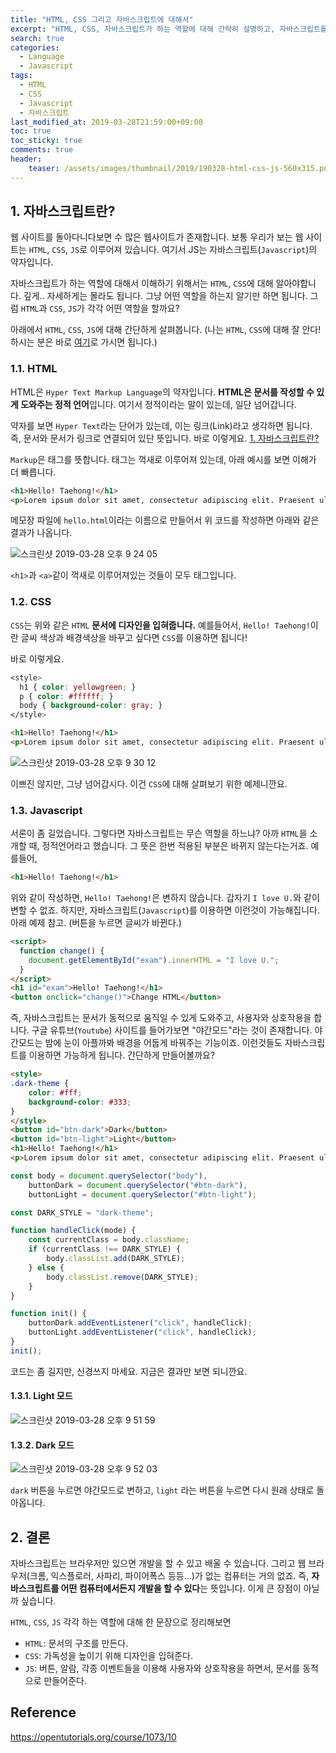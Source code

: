 ```yaml
---
title: "HTML, CSS 그리고 자바스크립트에 대해서"
excerpt: "HTML, CSS, 자바스크립트가 하는 역할에 대해 간략히 설명하고, 자바스크립트를 왜 배워야하는지 살펴봅니다. 기초적인 내용이기 때문에 자바스크립트에 대해 아무것도 모르시는 분이 읽으면 좋습니다."
search: true
categories: 
  - Language
  - Javascript
tags: 
  - HTML
  - CSS
  - Javascript
  - 자바스크립트
last_modified_at: 2019-03-28T21:59:00+09:00
toc: true
toc_sticky: true
comments: true
header:
    teaser: /assets/images/thumbnail/2019/190328-html-css-js-560x315.png
---
```

## 1. 자바스크립트란?

웹 사이트를 돌아다니다보면 수 많은 웹사이트가 존재합니다. 보통 우리가 보는 웹 사이트는 `HTML`, `CSS`, `JS`로 이루어져 있습니다. 여기서 JS는 자바스크립트(`Javascript`)의 약자입니다.  

자바스크립트가 하는 역할에 대해서 이해하기 위해서는 `HTML`, `CSS`에 대해 알아야합니다. 깊게.. 자세하게는 몰라도 됩니다. 그냥 어떤 역할을 하는지 알기만 하면 됩니다. 그럼 `HTML`과 `CSS`, `JS`가 각각 어떤 역할을 할까요?  

아래에서 `HTML`, `CSS`, `JS`에 대해 간단하게 살펴봅니다. (나는 `HTML`, `CSS`에 대해 잘 안다! 하시는 분은 바로 [여기](#13-javascript)로 가시면 됩니다.)

### 1.1. HTML

HTML은 `Hyper Text Markup Language`의 약자입니다. **HTML은 문서를 작성할 수 있게 도와주는 정적 언어**입니다. 여기서 정적이라는 말이 있는데, 일단 넘어갑니다.  

약자를 보면 `Hyper Text`라는 단어가 있는데, 이는 링크(Link)라고 생각하면 됩니다. 즉, 문서와 문서가 링크로 연결되어 있단 뜻입니다. 바로 이렇게요. [1. 자바스크립트란?](#)

`Markup`은 태그를 뜻합니다. 태그는 꺽새로 이루어져 있는데, 아래 예시를 보면 이해가 더 빠릅니다.

```html
<h1>Hello! Taehong!</h1>
<p>Lorem ipsum dolor sit amet, consectetur adipiscing elit. Praesent ullamcorper mauris massa, at interdum arcu hendrerit non. Donec fringilla id augue ut lacinia. Morbi accumsan ut tortor imperdiet euismod. Donec ligula urna, gravida eu orci a, ultricies elementum justo. Integer varius fringilla justo. Aliquam justo justo, efficitur et lobortis eu, porta eu arcu. Maecenas rhoncus enim eros, at porta lacus laoreet quis. Donec laoreet lorem placerat, pulvinar arcu vel, pellentesque odio.</p>
```

메모장 파일에 `hello.html`이라는 이름으로 만들어서 위 코드를 작성하면 아래와 같은 결과가 나옵니다.  

![스크린샷 2019-03-28 오후 9 24 05](https://user-images.githubusercontent.com/26136312/55157586-20e4e600-51a0-11e9-9144-07778c21f6a7.png)

`<h1>`과 `<a>`같이 꺽새로 이루어져있는 것들이 모두 태그입니다.

### 1.2. CSS

`CSS`는 위와 같은 `HTML` **문서에 디자인을 입혀줍니다.** 예를들어서, `Hello! Taehong!`이란 글씨 색상과 배경색상을 바꾸고 싶다면 `CSS`를 이용하면 됩니다!  

바로 이렇게요.  

```css
<style>
  h1 { color: yellowgreen; }
  p { color: #ffffff; }
  body { background-color: gray; }
</style>
```
```html
<h1>Hello! Taehong!</h1>
<p>Lorem ipsum dolor sit amet, consectetur adipiscing elit. Praesent ullamcorper mauris massa, at interdum arcu hendrerit non. Donec fringilla id augue ut lacinia. Morbi accumsan ut tortor imperdiet euismod. Donec ligula urna, gravida eu orci a, ultricies elementum justo. Integer varius fringilla justo. Aliquam justo justo, efficitur et lobortis eu, porta eu arcu. Maecenas rhoncus enim eros, at porta lacus laoreet quis. Donec laoreet lorem placerat, pulvinar arcu vel, pellentesque odio.</p>
```

![스크린샷 2019-03-28 오후 9 30 12](https://user-images.githubusercontent.com/26136312/55157812-b54f4880-51a0-11e9-92b5-d40a57f6aa76.png)  

이쁘진 않지만, 그냥 넘어갑시다. 이건 `CSS`에 대해 살펴보기 위한 예제니깐요.

### 1.3. Javascript

서론이 좀 길었습니다. 그렇다면 자바스크립트는 무슨 역할을 하느냐? 아까 `HTML`을 소개할 때, 정적언어라고 했습니다. 그 뜻은 한번 적용된 부분은 바뀌지 않는다는거죠. 예를들어,

```html
<h1>Hello! Taehong!</h1>
```

위와 같이 작성하면, `Hello! Taehong!`은 변하지 않습니다. 갑자기 `I love U.`와 같이 변할 수 없죠. 하지만, 자바스크립트(`Javascript`)를 이용하면 이런것이 가능해집니다. 아래 예제 참고. (버튼을 누르면 글씨가 바뀐다.)  

```html
<script>
  function change() {
    document.getElementById("exam").innerHTML = "I love U.";
  }
</script>
<h1 id="exam">Hello! Taehong!</h1>
<button onclick="change()">Change HTML</button>
```

즉, 자바스크립트는 문서가 동적으로 움직일 수 있게 도와주고, 사용자와 상호작용을 합니다. 구글 유튜브(`Youtube`) 사이트를 들어가보면 "야간모드"라는 것이 존재합니다. 야간모드는 밤에 눈이 아플까봐 배경을 어둡게 바꿔주는 기능이죠. 이런것들도 자바스크립트를 이용하면 가능하게 됩니다. 간단하게 만들어볼까요?

```html
<style>
.dark-theme {
    color: #fff;
    background-color: #333;
}
</style>
<button id="btn-dark">Dark</button>
<button id="btn-light">Light</button>
<h1>Hello! Taehong!</h1>
<p>Lorem ipsum dolor sit amet, consectetur adipiscing elit. Praesent ullamcorper mauris massa, at interdum arcu hendrerit non. Donec fringilla id augue ut lacinia. Morbi accumsan ut tortor imperdiet euismod. Donec ligula urna, gravida eu orci a, ultricies elementum justo. Integer varius fringilla justo. Aliquam justo justo, efficitur et lobortis eu, porta eu arcu. Maecenas rhoncus enim eros, at porta lacus laoreet quis. Donec laoreet lorem placerat, pulvinar arcu vel, pellentesque odio.</p>
```
```javascript
const body = document.querySelector("body"),
    buttonDark = document.querySelector("#btn-dark"),
    buttonLight = document.querySelector("#btn-light");

const DARK_STYLE = "dark-theme";

function handleClick(mode) {
    const currentClass = body.className;
    if (currentClass !== DARK_STYLE) {
        body.classList.add(DARK_STYLE);
    } else {
        body.classList.remove(DARK_STYLE);
    }
}

function init() {
    buttonDark.addEventListener("click", handleClick);
    buttonLight.addEventListener("click", handleClick);
}
init();
```

코드는 좀 길지만, 신경쓰지 마세요. 지금은 결과만 보면 되니깐요.

#### 1.3.1. Light 모드

![스크린샷 2019-03-28 오후 9 51 59](https://user-images.githubusercontent.com/26136312/55159144-c64d8900-51a3-11e9-8c9d-15db8aedb2c2.png)

#### 1.3.2. Dark 모드

![스크린샷 2019-03-28 오후 9 52 03](https://user-images.githubusercontent.com/26136312/55159145-c64d8900-51a3-11e9-9c83-5aa91c02dedf.png)

`dark` 버튼을 누르면 야간모드로 변하고, `light` 라는 버튼을 누르면 다시 원래 상태로 돌아옵니다.

## 2. 결론

자바스크립트는 브라우저만 있으면 개발을 할 수 있고 배울 수 있습니다. 그리고 웹 브라우저(크롬, 익스플로러, 사파리, 파이어폭스 등등...)가 없는 컴퓨터는 거의 없죠. 즉, **자바스크립트를 어떤 컴퓨터에서든지 개발을 할 수 있다**는 뜻입니다. 이게 큰 장점이 아닐까 싶습니다.  

`HTML`, `CSS`, `JS` 각각 하는 역할에 대해 한 문장으로 정리해보면
- `HTML`: 문서의 구조를 만든다.
- `CSS`: 가독성을 높이기 위해 디자인을 입혀준다.
- `JS`: 버튼, 알람, 각종 이벤트들을 이용해 사용자와 상호작용을 하면서, 문서를 동적으로 만들어준다.


## Reference

<a href="https://opentutorials.org/course/1073/10" target="_blank">https://opentutorials.org/course/1073/10</a>  